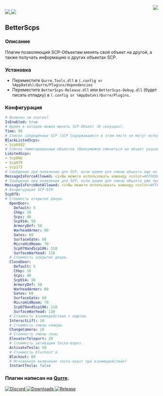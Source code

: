<img src="https://cdn.fydne.xyz/qurre/Qurre-web_ol.gif" align="right" />
<p>
   <a href="https://github.com/I-Aureate-I/BetterScps/releases/latest">
     <img src="https://img.shields.io/github/downloads/I-Aureate-I/BetterScps/total.svg" />
   </a>
   <a href="https://github.com/I-Aureate-I/BetterScps/commits/master">
     <img src="https://img.shields.io/github/commits-since/I-Aureate-I/BetterScps/latest?include_prereleases" />
   </a>
</p>

## BetterScps
### Описание
Плагин позволяющий SCP-Объектам менять свой объект на другой, а также получать информацию о других объектах SCP.
### Установка
* Переместите `Qurre.Tools.dll` в `(.config or %AppData%)/Qurre/Plugins/dependencies`
* Переместите `BetterScps-Release.dll` или `BetterScps-Debug.dll` (будет писать отладку) в `(.config or %AppData%)/Qurre/Plugins`.
### Конфигурация
```yaml
# Включен ли плагин?
IsEnabled: true
# Время в которое можно менять SCP-Объект (В секундах).
Time: 90
# Список запрещённых SCP (SCP Содержавшиеся в этом листе не могут использовать команду для смены SCP-Объекта).
BlackListedScps:
- Scp0492
# Список лимитированных объектов (Невозможно смениться на объект указанный в этом списке, если за него уже кто-то играет).
LimitedScps:
- Scp096
- Scp079
- Scp173
# Сообщение при появлении для SCP, если время для смены объекта еще не прошло.
MessageIsForceAllowed: <i>Вы можете использовать команду <color=#FF0000>.force</color> для смены своего объекта или команду <color=#FFFF00>.scps</color> чтобы узнать состояние всех объектов</i>
# Сообщение при появлении для SCP, если время для смены объекта уже прошло.
MessageIsForceNotAllowed: <i>Вы можете использовать команду <color=#FFFF00>.scps</color> чтобы узнать состояние всех объектов</i>
# Конфигурация SCP-079
Scp079:
# Стоимость открытия двери.
  OpenDoor:
    Default: 5
    Chkp: 10
    Scps: 40
    Scp914: 50
    ArmoryDef: 50
    WarheadArmor: 60
    Gates: 60
    SurfaceGate: 60
    MicroHidRoom: 70
    Scp079andScp106: 110
    SurfaceWarhead: 110
  # Стоимость закрытия двери.
  CloseDoor:
    Default: 5
    Chkp: 10
    Scps: 40
    Scp914: 50
    ArmoryDef: 50
    WarheadArmor: 60
    Gates: 60
    SurfaceGate: 60
    MicroHidRoom: 70
    Scp079andScp106: 110
    SurfaceWarhead: 110
  # Стоимость взаимодействия с лифтом.
  InteractLift: 10
  # Стоимость смены камеры.
  ChangeCamera: 10
  # Стоимость смены зоны.
  ElevatorTeleport: 20
  # Стоимость активации Тесла-ворот.
  ActivateTesla: 50
  # Стоимость blackout'а.
  Blackout: 60
  # Мгновенное включение тесла-ворот при взаимодействии?
  InstantTesla: false
```
### Плагин написан на [Qurre](https://github.com/Qurre-Team/Qurre-sl).  
<p>
   <a href="https://discord.gg/zGUqfJQebn" alt="Discord">
      <img src="https://discord.com/api/guilds/779412392651653130/embed.png" alt="Discord"/>
   </a>
   <a href="https://github.com/Qurre-Team/Qurre-sl/releases/latest" alt="Downloads">
      <img src="https://img.shields.io/github/downloads/Qurre-Team/Qurre-sl/total?color=%2300b813&style=plastic" alt="Downloads"/>
   </a>
   <a href="https://github.com/Qurre-Team/Qurre-sl/releases/latest" alt="Release">
      <img src="https://img.shields.io/github/v/release/Qurre-Team/Qurre-sl.svg?style=plastic" alt="Release"/>
   </a>
</p>
